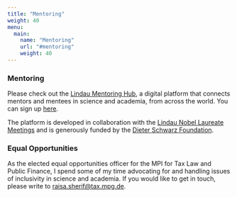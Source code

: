 ```yaml
---
title: "Mentoring"
weight: 40
menu:
  main:
    name: "Mentoring"
    url: "#mentoring"
    weight: 40
---
```



### Mentoring 

Please check out the [Lindau Mentoring Hub](https://lindau.mentoringhub.org/), a  digital  platform  that  connects  mentors  and  mentees  in  science  and academia, from across the world. You can sign up [here](https://lindau.mentoringhub.org/app/#/registration).

The platform is developed in collaboration with the [Lindau Nobel Laureate Meetings](https://www.lindau-nobel.org/) and is generously funded by the [Dieter Schwarz Foundation](https://www.dieter-schwarz-stiftung.de/homepage.html). 

### Equal Opportunities

As the elected equal opportunities officer for the MPI for Tax Law and Public Finance, I spend some of my time advocating for and handling issues of inclusivity in science and academia. If you would like to get in touch, please write to raisa.sherif@tax.mpg.de. 

